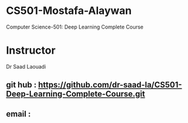 # CS501-Mostafa-Alaywan
Computer Science-501: Deep Learning Complete Course
# Instructor
Dr Saad Laouadi 
## git hub : https://github.com/dr-saad-la/CS501-Deep-Learning-Complete-Course.git
## email : 
